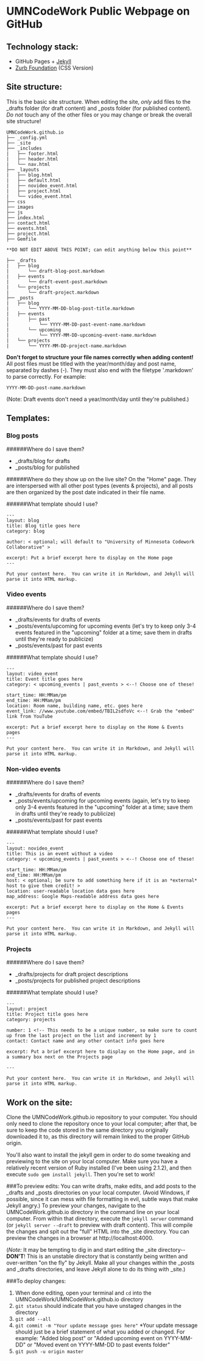 # UMNCodeWork Public Webpage on GitHub

## Technology stack:
* GitHub Pages + [Jekyll](http://jekyllrb.com/)
* [Zurb Foundation](http://foundation.zurb.com/) (CSS Version)

## Site structure:
This is the basic site structure.  When editing the site, *only* add files to the _drafts folder
(for draft content) and _posts folder (for published content).  *Do not* touch any of the other
files or you may change or break the overall site structure!

```
UMNCodeWork.github.io
├── _config.yml
├── _site
├── _includes
|   ├── footer.html
|   ├── header.html
|   └── nav.html
├── _layouts
|   ├── blog.html
|   ├── default.html
|   ├── novideo_event.html
|   ├── project.html
|   └── video_event.html
├── css
├── images
├── js
├── index.html
├── contact.html
├── events.html
├── project.html
├── Gemfile

**DO NOT EDIT ABOVE THIS POINT; can edit anything below this point**

├── _drafts
|   ├── blog
|       └── draft-blog-post.markdown
|   ├── events
|       └── draft-event-post.markdown
|   └── projects
|       └── draft-project.markdown
├── _posts
|   ├── blog
|       └── YYYY-MM-DD-blog-post-title.markdown
|   ├── events
|       ├── past
|           └── YYYY-MM-DD-past-event-name.markdown
|       └── upcoming
|           └── YYYY-MM-DD-upcoming-event-name.markdown
|   └── projects
|       └── YYYY-MM-DD-project-name.markdown
```

**Don't forget to structure your file names correctly when adding content!** All post files must be titled with the year/month/day and post name, separated by dashes (-).  They must also end with the filetype '.markdown' to parse correctly.  For example:
```
YYYY-MM-DD-post-name.markdown
```
(Note: Draft events don't need a year/month/day until they're published.)


## Templates:

### Blog posts
######Where do I save them?
- _drafts/blog for drafts
- _posts/blog for published

######Where do they show up on the live site?
On the "Home" page. They are interspersed with all other post types (events & projects), and all posts are then organized by the post date indicated in their file name.

######What template should I use?
```
---
layout: blog
title: Blog title goes here
category: blog

author: < optional; will default to "University of Minnesota Codework Collaborative" >

excerpt: Put a brief excerpt here to display on the Home page
---

Put your content here.  You can write it in Markdown, and Jekyll will parse it into HTML markup.

```



### Video events
######Where do I save them?
- _drafts/events for drafts of events
- _posts/events/upcoming for upcoming events (let's try to keep only 3-4 events featured in the "upcoming" folder at a time; save them in drafts until they're ready to publicize)
- _posts/events/past for past events

######What template should I use?
```
---
layout: video_event
title: Event title goes here
category: < upcoming_events | past_events > <--! Choose one of these!

start_time: HH:MMam/pm
end_time: HH:MMam/pm
location: Room name, building name, etc. goes here
event_link: //www.youtube.com/embed/TBIL2sdfoVc <--! Grab the "embed" link from YouTube

excerpt: Put a brief excerpt here to display on the Home & Events pages
---

Put your content here.  You can write it in Markdown, and Jekyll will parse it into HTML markup.

```


### Non-video events
######Where do I save them?
- _drafts/events for drafts of events
- _posts/events/upcoming for upcoming events (again, let's try to keep only 3-4 events featured in the "upcoming" folder at a time; save them in drafts until they're ready to publicize)
- _posts/events/past for past events

######What template should I use?
```
---
layout: novideo_event
title: This is an event without a video
category: < upcoming_events | past_events > <--! Choose one of these!

start_time: HH:MMam/pm
end_time: HH:MMam/pm
host: < optional; be sure to add something here if it is an *external* host to give them credit! >
location: user-readable location data goes here
map_address: Google Maps-readable address data goes here

excerpt: Put a brief excerpt here to display on the Home & Events pages
---

Put your content here.  You can write it in Markdown, and Jekyll will parse it into HTML markup.

```


### Projects
######Where do I save them?
- _drafts/projects for draft project descriptions
- _posts/projects for published project descriptions

######What template should I use?
```
---
layout: project
title: Project title goes here
category: projects

number: 1 <!-- This needs to be a unique number, so make sure to count up from the last project on the list and increment by 1
contact: Contact name and any other contact info goes here

excerpt: Put a brief excerpt here to display on the Home page, and in a summary box next on the Projects page

---

Put your content here.  You can write it in Markdown, and Jekyll will parse it into HTML markup.

```


## Work on the site:
Clone the UMNCodeWork.github.io repository to your computer.  You should only need to clone the repository once to your local computer; after that, be sure to keep the code stored in the same directory you originally downloaded it to, as this directory will remain linked to the proper GitHub origin.

You'll also want to install the jekyll gem in order to do some tweaking and previewing to the site on your local computer.  Make sure you have a relatively recent version of Ruby installed (I've been using 2.1.2), and then execute `sudo gem install jekyll`.  Then you're set to work! 

###To preview edits:
You can write drafts, make edits, and add posts to the _drafts and _posts directories on your local computer.  (Avoid Windows, if possible, since it can mess with file formatting in evil, subtle ways that make Jekyll angry.)  To preview your changes, navigate to the UMNCodeWork.github.io directory in the command line on your local computer.  From within that directory, execute the `jekyll server` command (or `jekyll server --draft` to preview with draft content).  This will compile the changes and spit out the "full" HTML into the _site directory.  You can preview the changes in a browser at http://localhost:4000.

(*Note:* It may be tempting to dig in and start editing the _site directory--**DON'T**!  This is an unstable directory that is constantly being written and over-written "on the fly" by Jekyll.  Make all your changes within the _posts and _drafts directories, and leave Jekyll alone to do its thing with _site.)

###To deploy changes:

1. When done editing, open your terminal and `cd` into the UMNCodeWork/UMNCodeWork.github.io directory
2. `git status` should indicate that you have unstaged changes in the directory
3. `git add --all`
4. `git commit -m "Your update message goes here"`
  *Your update message should just be a brief statement of what you added or changed. For example:
  "Added blog post" or "Added upcoming event on YYYY-MM-DD" or "Moved event on YYYY-MM-DD to past events folder"
5. `git push -u origin master`
